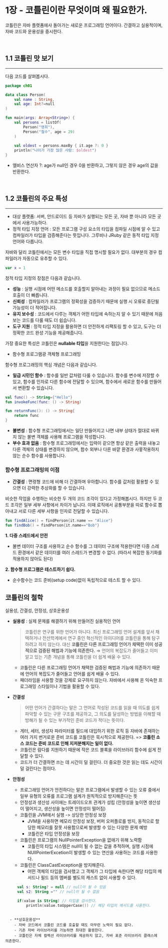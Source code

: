 # 1장 - 코틀린이란 무엇이며 왜 필요한가. 

코틀린은 자바 플랫폼에사 돌아가는 새로운 프로그래밍 언어이다. 간결하고 실용적이며, 자바 코드와 운용성을 중시한다. 

<br/>

## 1.1 코틀린 맛 보기 
***
다음 코드를 살펴봅시다. 

```kotlin
package ch01

data class Person(
    val name : String, 
    val age: Int?=null
)

fun main(args: Array<String>) {
    val persons = listOf(
        Person("영희"), 
        Person("철수", age = 29)
    )
    
    val oldest = persons.maxBy { it.age ?: 0 }
    println("나이가 가장 많은 사람: $oldest")
}
```
- 엘비스 연산자 ?: age가 null인 경우 0을 반환하고, 그렇지 않은 경우 age의 값을 반환한다.


<br/>

## 1.2 코틀린의 주요 특성
***
- 대상 플랫폼: 서버, 안드로이드 등 자바가 실행되는 모든 곳, 자바 뿐 아니라 모든 곳에서 사용가능하다. 
- 정적 타입 지정 언어 : 모든 프로그램 구성 요소의 타입을 컴파일 시점에 알 수 있고 컴파일러가 타입을 검증해준다는 뜻입니다. 그루비나 JRuby 같은 동적 타입 지정 언어와 다릅니다.

자바와 달리 코틀린에서는 모든 변수 타입을 직접 명시할 필요가 없다. 대부분의 경우 컴파일러가 자동으로 유추할 수 있다. 

```kotlin
var x = 1
```
정적 타입 지정의 장점은 다음과 같습니다. 

- **성능** : 실행 시점에 어떤 메소드를 호출할지 알아내는 과정이 필요 없으므로 메소드 호출이 더 빠릅니다.
- **신뢰성** : 컴파일러가 프로그램의 정확성을 검증하기 때문에 실행 시 오류로 중단될 가능성이 더 적어집니다.
- **유지 보수성** : 코드에서 다루는 객체가 어떤 타입에 속하는지 알 수 있기 때문에 처음 보는 코드를 다룰 때도 더 쉽습니다.
- **도구 지원** : 정적 타입 지정을 활용하면 더 안전하게 리팩토링 할 수 있고, 도구는 더 정확한 코드 완성 기능을 제공해줍니다.

가장 중요한 특성은 코틀린은 **nullable 타입**을 지원한다는 점입니다.

- 함수형 프로그램광 객체형 프로그래밍

함수형 프로그래밍의 핵심 개념은 다음과 같습니다.


- **일급 시민인 함수** : 함수를 일반 값처럼 다룰 수 있습니다. 함수를 변수에 저장할 수 있고, 함수를 인자로 다른 함수에 전달할 수 있으며, 함수에서 새로운 함수를 만들어서 변환할 수 있습니다.
```kotlin
val func() -> String={"Hello"}
fun invokeFunc(func: () -> String)

fun returnFunc(): () -> String{
    return func
}
```

- **불변성** : 함수형 프로그래밍에서는 일단 만들어지고 나면 내부 상태가 절대로 바뀌지 않는 불변 객체를 사용해 프로그램을 작성합니다. 
- **부수 효과 없음** : 함수형 프로그래밍에서는 입력이 같으면 항상 같은 출력을 내놓고 다른 객체의 상태를 변경하지 않으며, 함수 외부나 다른 바깥 환경과 사옿작용하지 않는 순수 함수를 사용합니다. 

### 함수형 프로그래밍의 이점

- **간결성** : 면령형 코드에 비해 더 간결하며 우아합니다. 함수를 값처럼 활용할 수 있으면 더 강력한 추상화를 할 수 있습니다.

비슷한 작업을 수행하는 비슷한 두 개의 코드 조각이 있다고 가정해봅시다. 하지만 두 코드 조각은 일부 세부 사항에서 차이가 납니다. 이때 로직에서 공통부분을 따로 함수로 뽑아내고 서로 다른 세부 사항을 인자로 전달할 수 있습니다.
```kotlin
fun findAlice() = findPerson{it.name == "Alice"}
fun findBob() = findPerson{it.name=="Bob"}
```
 **1. 다중 스레드에서 안전**
- 불변 데이터 구조를 사용하고 순수 함수를 그 데이터 구조에 적용한다면 다중 스레드 환경에서 같은 데이터를 여러 스레드가 변경할 수 없다. (따라서 복잡한 동기화를 적용하지 않아도 된다)

**2. 함수형 프로그램은 테스트하기 쉽다.**

- 순수함수는 코드 준비(setup code)없이 독립적으로 테스트 할 수 있다.

## 코틀린의 철학

실용성, 간결성, 안정성, 상호운용성

- **실용성** : 실제 문제를 해결하기 위해 만들어진 실용적인 언어

    > 코틀린은 연구를 위한 언어가 아니다. 최신 프로그래밍 언어 설계를 앞서 채택하거나 전산학계에서 연구 중인 혁신적인 아이디어를 코틀린을 통해 탐구하려고 하지 않는다. 대신 **코틀린은 다른 프로그래밍 언어가 채택한 이미 성공적으로 검증된 해법과 기능에 의존한다.**
  ⇒  언어의 복잡도가 줄어들고 이미 알고 있는 기존 개념을 통해 코틀린을 더 쉽게 배울 수 있다.
    > 
    - 코틀린은 다른 프로그래밍 언어가 채택한 검증된 해법과 기능에 의존하기 때문에 언어의 복잡도가 줄어들고 언어를 쉽게 배울 수 있다. 
    - 패더라임을 사용할 것을 강제로 요구하지 않는다. 자바에서 사용해 온 익숙한 프로그래밍 스타일이나 기법을 활용할 수 있다. 


- **간결성** 

  > 어떤 언어가 간결하다는 말은 그 언어로 작성된 코드를 읽을 때 의도를 쉽게 파악할 수 있는 구문 구조를 제공하고, 그 의도를 달성하는 방법을 이해할 때 방해가 될 수 있는 부가적인 준비 코드가 적다는 뜻이다.
  > 
  - 게터, 세터, 생성자 파라미터를 필드에 대입하기 위한 로직 등 자바에 존재하는 여러 가지 번거로운 준비 코드를 코틀린은 묵시적으로 제공한다. => **코틀린 소스 코드는 준비 코드로 인해 지저분해지는 일이 없다.** 
  - 코틀린은 람다를 지원하기 때문에 작은 코드 블록을 라이브러리 함수에 쉽게 전달할 수 있다. 
  - 코드가 더 간결하면 쓰는 데 시간이 덜 걸린다. 더 중요한 것은 읽는 데도 시간이 덜 걸린다는 점이다. 

- **안정성**
  - 프로그래밍 언어가 안전하다는 말은 프로그램에서 발생할 수 있는 오류 중에서 일부 유형의 오류를 프로그램 설계가 원칙적으로 방지해준다는 뜻
  - 안정성과 생산성 사이에는 트레이드오프 관계가 성립 (안정성을 높이면 생산성이 떨어지고, 생산성을 높이면 안정성이 떨어짐)
  - 코틀린을 JVM에서 실행 -> 상당한 안정성 보장
    - JVM을 사용하면 메모리 안정성 보장, 버퍼 오퍼플로를 방지, 동적으로 할당한 메모리를 잘못 사용함으로써 발생할 수 있는 다양한 문제 예방
    - 코틀린은 타입 안정성을 보장
  - 코틀린은 프로그램의 NullPointerException을 없애기 위해 노력함
    - 코틀린의 타입 시스템은 null이 될 수 없는 값을 추적하며, 실행 시점에 NUllPointerExcetion이 발생할 수 있는 연산을 사용하는 코드를 사용한다. 
  - 코틀린은 ClassCastException을 방지해준다. 
    - 어떤 객체의 타입을 검사했고 그 객체가 그 타입에 속한다면 해당 타입의 메서드나 필드 등의 멤버를 별도의 캐스트 없이 사용할 수 있다. 


  ```kotlin
    val s: String? = null // null이 될 수 있음
    val s2: String ="" // null이 될 수 없음

    if(value is String) // 타입을 검사한다. 
        println(value.toUpperCase()) // 해당 타입의 메서드를 사용한다. 
```

  - **상호운용성**
    - 자바 코드에서 코틀린 코드를 호출할 때도 아무런 노력이 필요 없다. 
    - 기존 자바 라이브러리를 가능하면 최대한 활용한다. 
    - 코틀린은 자체 컬렉션 라이브러리를 제공하지 않고, 자바 표준 라이브러리 클래스에 의존한다. 